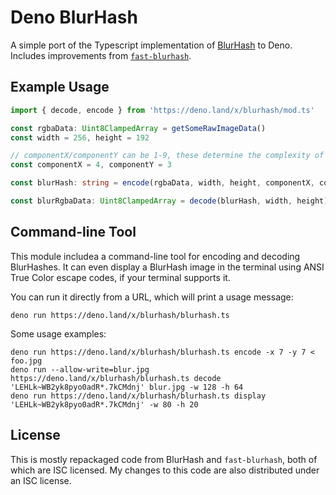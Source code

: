 # Deno BlurHash

A simple port of the Typescript implementation of [BlurHash][blurhash] to Deno.
Includes improvements from [`fast-blurhash`][fast-blurhash].

## Example Usage

```typescript
import { decode, encode } from 'https://deno.land/x/blurhash/mod.ts'

const rgbaData: Uint8ClampedArray = getSomeRawImageData()
const width = 256, height = 192

// componentX/componentY can be 1-9, these determine the complexity of the blur
const componentX = 4, componentY = 3

const blurHash: string = encode(rgbaData, width, height, componentX, componentY)

const blurRgbaData: Uint8ClampedArray = decode(blurHash, width, height)
```

## Command-line Tool

This module includea a command-line tool for encoding and decoding BlurHashes.
It can even display a BlurHash image in the terminal using ANSI True Color
escape codes, if your terminal supports it.

You can run it directly from a URL, which will print a usage message:

```
deno run https://deno.land/x/blurhash/blurhash.ts
```

Some usage examples:

```
deno run https://deno.land/x/blurhash/blurhash.ts encode -x 7 -y 7 < foo.jpg
deno run --allow-write=blur.jpg https://deno.land/x/blurhash/blurhash.ts decode 'LEHLk~WB2yk8pyo0adR*.7kCMdnj' blur.jpg -w 128 -h 64
deno run https://deno.land/x/blurhash/blurhash.ts display 'LEHLk~WB2yk8pyo0adR*.7kCMdnj' -w 80 -h 20
```

## License

This is mostly repackaged code from BlurHash and `fast-blurhash`, both of which
are ISC licensed. My changes to this code are also distributed under an ISC
license.

[blurhash]: https://github.com/woltapp/blurhash
[fast-blurhash]: https://github.com/mad-gooze/fast-blurhash
